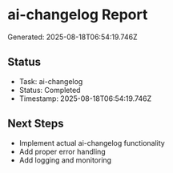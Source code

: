# ai-changelog Report

Generated: 2025-08-18T06:54:19.746Z

## Status
- Task: ai-changelog
- Status: Completed
- Timestamp: 2025-08-18T06:54:19.746Z

## Next Steps
- Implement actual ai-changelog functionality
- Add proper error handling
- Add logging and monitoring
